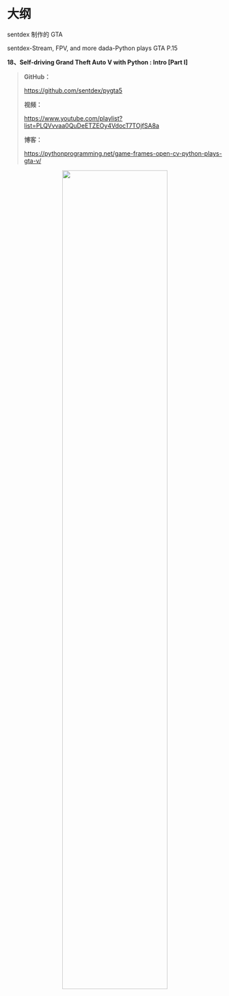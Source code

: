 
# 大纲




sentdex 制作的 GTA

sentdex-Stream, FPV, and more dada-Python plays GTA P.15





**18、Self-driving Grand Theft Auto V with Python : Intro [Part I]**



> **GitHub：**
>
> https://github.com/sentdex/pygta5
>
> **视频：**
>
> https://www.youtube.com/playlist?list=PLQVvvaa0QuDeETZEOy4VdocT7TOjfSA8a
>
> **博客：**
>
> https://pythonprogramming.net/game-frames-open-cv-python-plays-gta-v/


<p align="center">
    <img width="70%" height="70%" src="http://images.iterate.site/blog/image/20191103/hWMei36YgDsp.png?imageslim">
</p>
